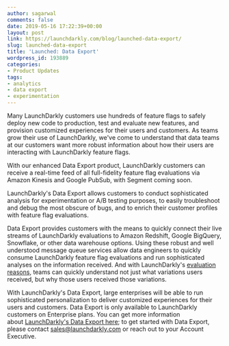```yaml
---
author: sagarwal
comments: false
date: 2019-05-16 17:22:39+00:00
layout: post
link: https://launchdarkly.com/blog/launched-data-export/
slug: launched-data-export
title: 'Launched: Data Export'
wordpress_id: 193889
categories:
- Product Updates
tags:
- analytics
- data export
- experimentation
---
```


Many LaunchDarkly customers use hundreds of feature flags to safely deploy new code to production, test and evaluate new features, and provision customized experiences for their users and customers. As teams grow their use of LaunchDarkly, we've come to understand that data teams at our customers want more robust information about how their users are interacting with LaunchDarkly feature flags.

With our enhanced Data Export product, LaunchDarkly customers can receive a real-time feed of all full-fidelity feature flag evaluations via Amazon Kinesis and Google PubSub, with Segment coming soon.

LaunchDarkly's Data Export allows customers to conduct sophisticated analysis for experimentation or A/B testing purposes, to easily troubleshoot and debug the most obscure of bugs, and to enrich their customer profiles with feature flag evaluations.

Data Export provides customers with the means to quickly connect their live streams of LaunchDarkly evaluations to Amazon Redshift, Google BigQuery, Snowflake, or other data warehouse options. Using these robust and well understood message queue services allow data engineers to quickly consume LaunchDarkly feature flag evaluations and run sophisticated analyses on the information received. And with LaunchDarkly's [evaluation reasons](https://docs.launchdarkly.com/docs/evaluation-reasons), teams can quickly understand not just what variations users received, but why those users received those variations.

With LaunchDarkly's Data Export, large enterprises will be able to run sophisticated personalization to deliver customized experiences for their users and customers. Data Export is only available to LaunchDarkly customers on Enterprise plans. You can get more information about [LaunchDarkly's Data Export here](https://docs.launchdarkly.com/docs/data-export); to get started with Data Export, please contact [sales@launchdarkly.com](mailto:sales@launchdarkly.com) or reach out to your Account Executive.
